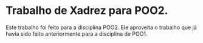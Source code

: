 # Trabalho de Xadrez para POO2.

Este trabalho foi feito para a disciplina POO2. Ele aproveita o trabalho que já havia sido feito anteriormente para a disciplina de POO1.
